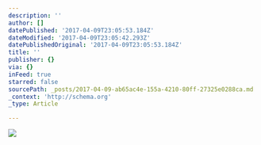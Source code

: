 ```yaml
---
description: ''
author: []
datePublished: '2017-04-09T23:05:53.184Z'
dateModified: '2017-04-09T23:05:42.293Z'
datePublishedOriginal: '2017-04-09T23:05:53.184Z'
title: ''
publisher: {}
via: {}
inFeed: true
starred: false
sourcePath: _posts/2017-04-09-ab65ac4e-155a-4210-80ff-27325e0288ca.md
_context: 'http://schema.org'
_type: Article

---
```

![](https://the-grid-user-content.s3-us-west-2.amazonaws.com/31dd3ac0-01c0-4a85-8d36-d801af411e6a.jpg)